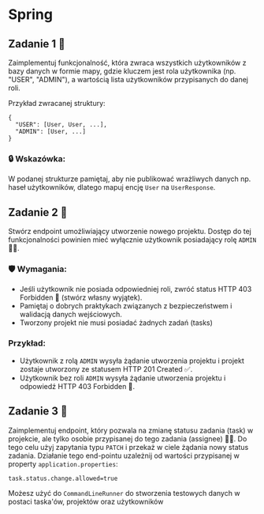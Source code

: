 # Spring

## Zadanie 1 🚀

Zaimplementuj funkcjonalność, która zwraca wszystkich użytkowników z bazy danych w formie mapy, gdzie kluczem jest rola użytkownika (np. "USER", "ADMIN"), a wartością lista użytkowników przypisanych do danej roli.

Przykład zwracanej struktury:

```
{
  "USER": [User, User, ...],
  "ADMIN": [User, ...]
}
```

### 🔒 Wskazówka:
W podanej strukturze pamiętaj, aby nie publikować wrażliwych danych np. haseł użytkowników, dlatego mapuj encję `User` na `UserResponse`. 

## Zadanie 2 🚀

Stwórz endpoint umożliwiający utworzenie nowego projektu. Dostęp do tej funkcjonalności powinien mieć wyłącznie użytkownik posiadający rolę `ADMIN` 👮‍♂️.

### 🛡️ Wymagania:
- Jeśli użytkownik nie posiada odpowiedniej roli, zwróć status HTTP 403 Forbidden 🚫 (stwórz własny wyjątek).
- Pamiętaj o dobrych praktykach związanych z bezpieczeństwem i walidacją danych wejściowych.
- Tworzony projekt nie musi posiadać żadnych zadań (tasks)

### Przykład:
- Użytkownik z rolą `ADMIN` wysyła żądanie utworzenia projektu i projekt zostaje utworzony ze statusem HTTP 201 Created ✅.
- Użytkownik bez roli `ADMIN` wysyła żądanie utworzenia projektu i odpowiedź HTTP 403 Forbidden 🚫.

## Zadanie 3 🚀

Zaimplementuj endpoint, który pozwala na zmianę statusu zadania (task) w projekcie, ale tylko osobie przypisanej do tego zadania (assignee) 🧑‍💻.
Do tego celu użyj zapytania typu `PATCH` i przekaż w ciele żądania nowy status zadania.
Działanie tego end-pointu uzależnij od wartości przypisanej w property `application.properties`:

```properties
task.status.change.allowed=true
```

Możesz użyć do `CommandLineRunner` do stworzenia testowych danych w postaci taska'ów, projektów oraz użytkowników

